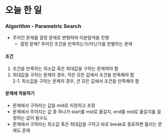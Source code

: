 # 오늘 한 일
### Algorithm - Parametric Search
- 주어진 문제를 결정 문제로 변형하여 이분탐색을 진행
  - 결정 문제? 주어진 조건을 만족하는가/아닌가를 판별하는 문제
#### 조건
1. 조건을 만족하는 최소값 혹은 최대값을 구하는 문제여야 함
2. 최대값을 구하는 문제의 경우, 작은 모든 값에서 조건을 만족해야 함<br>
2-1. 최소값을 구하는 문제의 경우, 큰 모든 값에서 조건을 만족해야 함
#### 문제에 적용하기
- 문제에서 구하라는 값을 mid로 지정하고 조정
- 문제에서 주어지는 값 중 하나가 start를 mid로 옮길지, end를 mid로 옮길지를 결정하는 값이 될수도
- 문제에서 구하라는 최소값 혹은 최대값을 구하고 바로 break로 종료하면 틀리는 문제도 존재